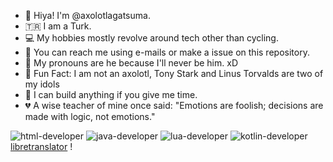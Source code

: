 - 👋 Hiya! I'm @axolotlagatsuma.
- 🇹🇷 I am a Turk.
- 💻 My hobbies mostly revolve around tech other than cycling.
- 📧 You can reach me using e-mails or make a issue on this repository.
- 👨 My pronouns are he because I'll never be him. xD
- 🐧 Fun Fact: I am not an axolotl, Tony Stark and Linus Torvalds are two of my idols
- 🔨 I can build anything if you give me time.
- 💔 A wise teacher of mine once said: "Emotions are foolish; decisions are made with logic, not emotions."

![html-developer](https://github.com/axolotlagatsuma/axolotlagatsuma/assets/154734794/e346a9f1-d60f-40f3-848e-ca24e89473af)     ![java-developer](https://github.com/axolotlagatsuma/axolotlagatsuma/assets/154734794/7ca8007d-6c00-45fe-8092-87c04b010b37)     ![lua-developer](https://github.com/axolotlagatsuma/axolotlagatsuma/assets/154734794/ccc193c8-3a34-467d-98f8-3550d9c0142a)   ![kotlin-developer](https://github.com/axolotlagatsuma/axolotlagatsuma/assets/154734794/6eafa43b-0c4b-48a7-a25a-94ff35f193bb)  
[libretranslator](https://wiki.documentfoundation.org/File:Badge_translate.png)   !

